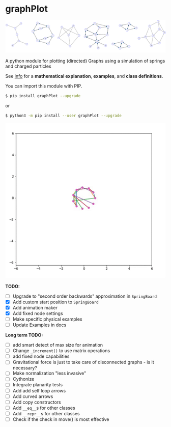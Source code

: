 # graphPlot

![](docs/examples.png)

A python module for plotting (directed) Graphs using a simulation of springs
and charged particles

See [info](https://peterefrancis.github.io/graphPlot/)
 for a **mathematical explanation**, **examples**, and **class definitions**.

You can import this module with PIP.

```bash
$ pip install graphPlot --upgrade
```

or

```bash
$ python3 -m pip install --user graphPlot --upgrade
```

![](animation.gif)

**TODO:**
- [ ] Upgrade to "second order backwards" approximation in `SpringBoard`
- [X] Add custom start position to `SpringBoard`
- [X] Add animation maker
- [X] Add fixed node settings
- [ ] Make specific physical examples
- [ ] Update Examples in docs

**Long term TODO:**
- [ ] add smart detect of max size for animation
- [ ] Change `_increment()` to use matrix operations
- [ ] add fixed node capabilities
- [ ] Gravitational force is just to take care of disconnected graphs - is it necessary?
- [ ] Make normalization "less invasive"
- [ ] Cythonize
- [ ] Integrate planarity tests
- [ ] Add add self loop arrows
- [ ] Add curved arrows
- [ ] Add copy constructors
- [ ] Add `__eq__`s for other classes
- [ ] Add `__repr__`s for other classes
- [ ] Check if the check in move() is most effective
